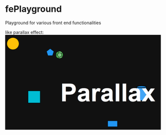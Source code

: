 # fePlayground
Playground for various front end functionalities 
  
like parallax effect:  
![alt text](https://github.com/sagasu/fePlayground/blob/master/parallax.png?raw=true)